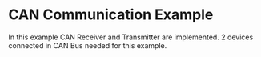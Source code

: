 CAN Communication Example
=========================

In this example CAN Receiver and Transmitter are implemented.
2 devices connected in CAN Bus needed for this example.